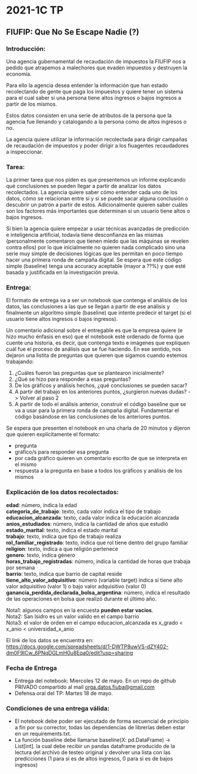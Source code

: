 # 2021-1C TP
## FIUFIP: Que No Se Escape Nadie (?)

### Introducción:
Una agencia gubernamental de recaudación de impuestos la FIUFIP nos a pedido que atrapemos a malechores 
que evaden impuestos y destruyen la economía.

Para ello la agencia desea entender la información que han estado recolectando de gente que paga los impuestos y quiere
tener un sistema para el cual saber si una persona tiene altos ingresos o bajos ingresos a partir de los mismos.

Estos datos consisten en una serie de atributos de la persona que la agencia fue llenando y catalogando a la persona 
como de altos ingresos o no.

La agencia quiere utilizar la información recolectada para dirigir campañas de recaudación de impuestos y poder dirigir
a los fiuagentes recaudadores a inspeccionar.

### Tarea:

La primer tarea que nos piden es que presentemos un informe explicando qué conclusiones se pueden
llegar a partir de analizar los datos recolectados. La agencia quiere saber cómo entender cada
uno de los datos, cómo se relacionan entre sí y si se puede sacar alguna conclusión o descubrir
un patrón a partir de estos. Adicionalmente quieren saber cuáles son los factores más importantes
que determinan si un usuario tiene altos o bajos ingresos.


Si bien la agencia quiere empezar a usar técnicas avanzadas de predicción e inteligencia artificial,
todavía tiene desconfianza en las mismas (personalmente comentaron que tienen miedo que las máquinas
se revelen contra ellos) por lo que inicialmente no quieren nada complicado sino una serie muy simple
de decisiones lógicas que les permitan en poco tiempo hacer una primera ronda de campaña digital. Se
espera que este código simple (baseline) tenga una accuracy aceptable (mayor a ??%) y que esté basada y justificada
en la investigación previa.


### Entrega:
El formato de entrega va a ser un notebook que contenga el análisis de los datos, las conclusiones a
las que se llegan a partir de ese análisis y finalmente un algoritmo simple (baseline) que intente
predecir el target (si el usuario tiene altos ingresos o bajos ingresos).


Un comentario adicional sobre el entregable es que la empresa quiere (e hizo mucho énfasis en eso)
que el notebook esté ordenado de forma que cuente una historia, es decir, que contenga texto e imágenes que
expliquen cuál fue el proceso de análisis que se fue haciendo. En ese sentido, nos dejaron una listita
de preguntas que quieren que sigamos cuando estemos trabajando:
1. ¿Cuáles fueron las preguntas que se plantearon inicialmente?
2. ¿Qué se hizo para responder a esas preguntas?
3. De los gráficos y análisis hechos, ¿qué conclusiones se pueden sacar?
4. A partir del trabajo en los anteriores puntos, ¿surgieron nuevas dudas? -> Volver al paso 2
5. A partir de todo el análisis anterior, construir el código baseline que se va a usar para la
primera ronda de campaña digital. Fundamentar el código basándose en las conclusiones de los
anteriores puntos.
   
Se espera que presenten el notebook en una charla de 20 minutos y dijeron que quieren explícitamente el formato:
- pregunta
- gráfico/s para responder esa pregunta
- por cada gráfico quieren un comentario escrito de que se interpreta en el mismo
- respuesta a la pregunta en base a todos los gráficos y análisis de los mismos

### Explicación de los datos recolectados:

**edad**: número, indica la edad   
**categoria_de_trabajo**: texto, cada valor indica el tipo de trabajo  
**educacion_alcanzada**: texto, cada valor indica la educación alcanzada  
**anios_estudiados**: número, indica la cantidad de años que estudió  
**estado_marital**: texto, indica el estado marital  
**trabajo**: texto, indica que tipo de trabajo realiza  
**rol_familiar_registrado**: texto, indica que rol tiene dentro del grupo familiar  
**religion**: texto, indica a que religión pertenece  
**genero**: texto, indica género  
**horas_trabajo_registradas**: número, indica la cantidad de horas que trabaja por semana  
**barrio**: texto, indica que barrio de capital reside  
**tiene_alto_valor_adquisitivo**: número (variable target) indica si tiene alto valor adquisitivo (valor 1) o bajo
valor adquisitivo (valor 0)  
**ganancia_perdida_declarada_bolsa_argentina**: número, indica el resultado de las operaciones 
en bolsa que realizó durante el último año.  

Nota1: algunos campos en la encuesta **pueden estar vacíos**.  
Nota2: San Isidro es un valor valido en el campo barrio  
Nota3: el valor de orden en el campo educacion_alcanzada es x_grado < x_anio < universidad_x_anio  

El link de los datos se encuentra en: https://docs.google.com/spreadsheets/d/1-DWTP8uwVS-dZY402-dm0F9ICw_6PNqDGLmH0u8Eqa0/edit?usp=sharing


### Fecha de Entrega
- Entrega del notebook: Miercoles 12 de mayo. En un repo de github PRIVADO compartido al mail orga.datos.fiuba@gmail.com
- Defensa oral del TP: Martes 18 de mayo.

### Condiciones de una entrega válida:
- El notebook debe poder ser ejecutado de forma secuencial de principio a fin por su corrector, todas las dependencias 
  de librerías deben estar en un requirements.txt.
- La función baseline debe llamarse baseline(X: pd.DataFrame) -> List[int].
la cual debe recibir un pandas dataframe producido de la lectura del archivo de testeo original y devolver una lista
  con las predicciones (1 para si es de altos ingresos, 0 para si es de bajos ingresos)

